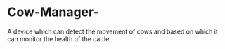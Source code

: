 # Cow-Manager-
A device which can detect the movement of cows and based on which it can monitor the health of the cattle. 
